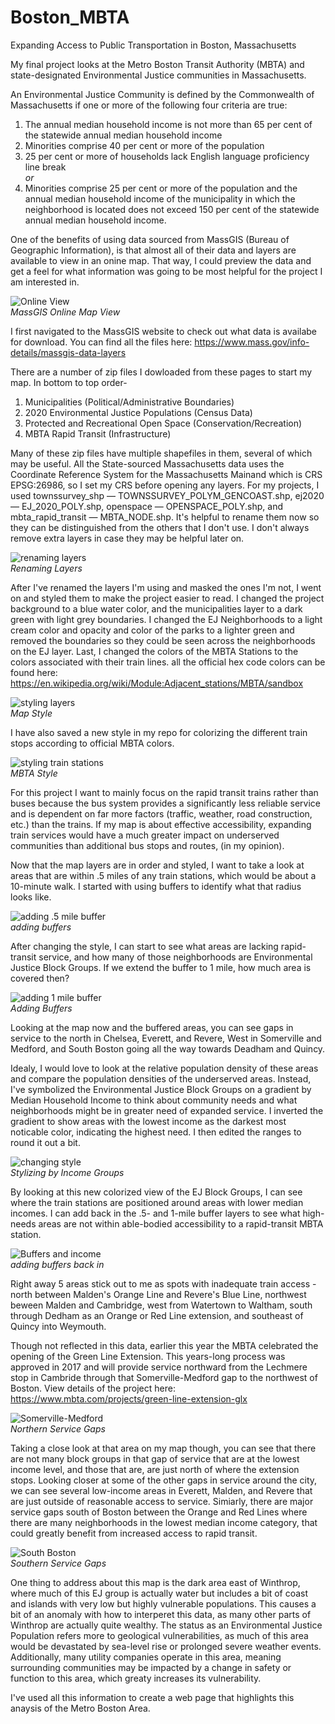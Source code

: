 # Boston_MBTA

Expanding Access to Public Transportation in Boston, Massachusetts

My final project looks at the Metro Boston Transit Authority (MBTA) and state-designated Environmental Justice communities in Massachusetts.

An Environmental Justice Community is defined by the Commonwealth of Massachusetts if one or more of the following four criteria are true:

1. The annual median household income is not more than 65 per cent of the statewide annual median household income
2. Minorities comprise 40 per cent or more of the population
3. 25 per cent or more of households lack English language proficiency
<br>line break<br>
*or*
4. Minorities comprise 25 per cent or more of the population and the annual median household income of the municipality in which the neighborhood is located does not exceed 150 per cent of the statewide annual median household income.
 
One of the benefits of using data sourced from MassGIS (Bureau of Geographic Information), is that almost all of their data and layers are available to view in an onine map. That way, I could preview the data and get a feel for what information was going to be most helpful for the project I am interested in.

![Online View](graphics/onlineview.png)  
*MassGIS Online Map View*

I first navigated to the MassGIS website to check out what data is availabe for download. You can find all the files here: https://www.mass.gov/info-details/massgis-data-layers

There are a number of zip files I dowloaded from these pages to start my map. In bottom to top order-
1. Municipalities (Political/Administrative Boundaries)
2. 2020 Environmental Justice Populations (Census Data)
3. Protected and Recreational Open Space (Conservation/Recreation)
4. MBTA Rapid Transit (Infrastructure)

Many of these zip files have multiple shapefiles in them, several of which may be useful. All the State-sourced Massachusetts data uses the Coordinate Reference System for the Massachusetts Mainand which is CRS EPSG:26986, so I set my CRS before opening any layers. For my projects, I used townssurvey_shp — TOWNSSURVEY_POLYM_GENCOAST.shp, ej2020 — EJ_2020_POLY.shp, openspace — OPENSPACE_POLY.shp, and mbta_rapid_transit — MBTA_NODE.shp. It's helpful to rename them now so they can be distinguished from the others that I don't use. I don't always remove extra layers in case they may be helpful later on.

![renaming layers](graphics/layer%20names.png)  
*Renaming Layers*

After I've renamed the layers I'm using and masked the ones I'm not, I went on and styled them to make the project easier to read. I changed the project background to a blue water color, and the municipalities layer to a dark green with light grey boundaries. I changed the EJ Neighborhoods to a light cream color and opacity and color of the parks to a lighter green and removed the boundaries so they could be seen across the neighborhoods on the EJ layer. Last, I changed the colors of the MBTA Stations to the colors associated with their train lines. all the official hex code colors can be found here: https://en.wikipedia.org/wiki/Module:Adjacent_stations/MBTA/sandbox

![styling layers](graphics/basemap.png)  
*Map Style*

I have also saved a new style in my repo for colorizing the different train stops according to official MBTA colors.

![styling train stations](graphics/MBTAstyle.png)  
*MBTA Style*

For this project I want to mainly focus on the rapid transit trains rather than buses because the bus system provides a significantly less reliable service and is dependent on far more factors (traffic, weather, road construction, etc.) than the trains. If my map is about effective accessibility, expanding train services would have a much greater impact on underserved communities than additional bus stops and routes, (in my opinion). 

Now that the map layers are in order and styled, I want to take a look at areas that are within .5 miles of any train stations, which would be about a 10-minute walk. I started with using buffers to identify what that radius looks like.

![adding .5 mile buffer](graphics/buffer.png)  
*adding buffers*

After changing the style, I can start to see what areas are lacking rapid-transit service, and how many of those neighborhoods are Environmental Justice Block Groups. If we extend the buffer to 1 mile, how much area is covered then?

![adding 1 mile buffer](graphics/1milebuffer.png)  
*Adding Buffers*

Looking at the map now and the buffered areas, you can see gaps in service to the north in Chelsea, Everett, and Revere, West in Somerville and Medford, and South Boston going all the way towards Deadham and Quincy. 

Idealy, I would love to look at the relative population density of these areas and compare the population densities of the underserved areas. Instead, I've symbolized the Environmental Justice Block Groups on a gradient by Median Household Income to think about community needs and what neighborhoods might be in greater need of expanded service. I inverted the gradient to show areas with the lowest income as the darkest most noticable color, indicating the highest need. I then edited the ranges to round it out a bit. 

![changing style](graphics/EJbyIncome.png)  
*Stylizing by Income Groups*

By looking at this new colorized view of the EJ Block Groups, I can see where the train stations are positioned around areas with lower median incomes. I can add back in the .5- and 1-mile buffer layers to see what high-needs areas are not within able-bodied accessibility to a rapid-transit MBTA station.

![Buffers and income](graphics/Incomewithbuffers.png)  
*adding buffers back in*

Right away 5 areas stick out to me as spots with inadequate train access - north between Malden's Orange Line and Revere's Blue Line, northwest beween Malden and Cambridge, west from Watertown to Waltham, south through Dedham as an Orange or Red Line extension, and southeast of Quincy into Weymouth. 

Though not reflected in this data, earlier this year the MBTA celebrated the opening of the Green Line Extension. This years-long process was approved in 2017 and will provide service northward from the Lechmere stop in Cambride through that Somerville-Medford gap to the northwest of Boston. View details of the project here: https://www.mbta.com/projects/green-line-extension-glx

![Somerville-Medford](graphics/everett-revere-closeup.png)  
*Northern Service Gaps*

Taking a close look at that area on my map though, you can see that there are not many block groups in that gap of service that are at the lowest income level, and those that are, are just north of where the extension stops. Looking closer at some of the other gaps in service around the city, we can see several low-income areas in Everett, Malden, and Revere that are just outside of reasonable access to service. Simiarly, there are major service gaps south of Boston between the Orange and Red Lines where there are many neighborhoods in the lowest median income category, that could greatly benefit from increased access to rapid transit.

![South Boston](graphics/south-boston-closeup.png)  
*Southern Service Gaps*

One thing to address about this map is the dark area east of Winthrop, where much of this EJ group is actually water but includes a bit of coast and islands with very low but highly vulnerable populations. This causes a bit of an anomaly with how to interperet this data, as many other parts of Winthrop are actually quite wealthy. The status as an Environmental Justice Population refers more to geological vulnerabilities, as much of this area would be devastated by sea-level rise or prolonged severe weather events. Additionally, many utility companies operate in this area, meaning surrounding communities may be impacted by a change in safety or function to this area, which greaty increases its vulnerability.

I've used all this information to create a web page that highlights this anaysis of the Metro Boston Area. 




